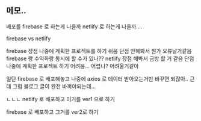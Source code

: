 ## 메모..

배포를 firebase 로 하는게 나을까 netlify 로 하는게 나을까....

firebase vs netlify


firebase
장점
    나중에 계획한 프로젝트를 하기 쉬움
단점
    안해봐서 뭔가 오류날거같음
    firebase 랑 수익화랑 동시에 할 수가 있나??
netlify 
장점
    해봐서 금방 할 거 같음
단점
    나중에 계획한 프로젝트 하기 어려움... 어렵나?
    어려울거같아

일단 firebase 로 배포해놓고
나중에 axios 로 데이터 받아오는거만 바꾸면 되잖아..
근데 그럼 블로그 글이 완전 바껴야되는데...

ㄴㄴㄴ
netlify 로 배포하고
이거를 ver1 으로 하기

firebase 로 배포하고
그거를 ver2로 하기